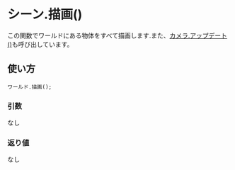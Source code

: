 # シーン.描画()

この関数でワールドにある物体をすべて描画します.また、[カメラ.アップデート()](/lib/3d/camera/update)も呼び出しています。

## 使い方

```
ワールド.描画();
```

### 引数

なし

### 返り値

なし